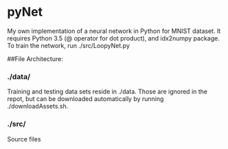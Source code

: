 # pyNet
My own implementation of a neural network in Python for MNIST dataset.
It requires Python 3.5 (@ operator for dot product), and idx2numpy package.
To train the network, run ./src/LoopyNet.py

##File Architecture:
### ./data/
Training and testing data sets reside in ./data. Those are
ignored in the repot, but can be downloaded automatically
by running ./downloadAssets.sh.

### ./src/
Source files

